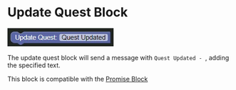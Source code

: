 # Update Quest Block

![Update Quest Block](../../images/quest/update_quest.jpg)

The update quest block will send a message with `Quest Updated - `, adding the specified text.

This block is compatible with the [Promise Block](promise)